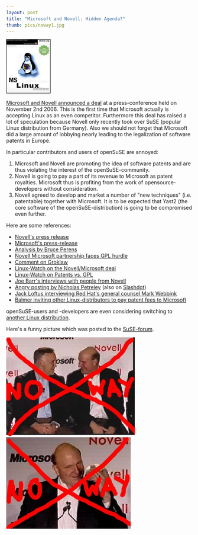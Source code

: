 ```yaml
---
layout: post
title: "Microsoft and Novell: Hidden Agenda?"
thumb: pics/noway1.jpg
---
```


![](/pics/mslinux.jpg)

[Microsoft and Novell announced a deal][Deal] at a press-conference held on November 2nd 2006. This is the first time that Microsoft actually is accepting Linux as an even competitor. Furthermore this deal has raised a lot of speculation because Novell only recently took over SuSE (popular Linux distribution from Germany). Also we should not forget that Microsoft did a large amount of lobbying nearly leading to the legalization of software patents in Europe.

In particular contributors and users of openSuSE are annoyed:

<ol>
  <li>Microsoft and Novell are promoting the idea of software patents and are thus violating the interest of the openSuSE-community.</li>
  <li>Novell is going to pay a part of its revenue to Microsoft as patent royalties. Microsoft thus is profiting from the work of opensource-developers without consideration.</li>
  <li>Novell agreed to develop and market a number of "new techniques" (i.e. patentable) together with Microsoft. It is to be expected that Yast2 (the core software of the openSuSE-distribution) is going to be compromised even further.</li>
</ol>

Here are some references:

<ul>
  <li><a href="http://www.novell.com/news/press/item.jsp?id=1196">Novell's press release</a></li>
  <li><a href="http://www.microsoft.com/presspass/press/2006/nov06/11-02MSNovellPR.mspx">Microsoft's press-release</a></li>
  <li><a href="http://technocrat.net/d/2006/11/2/9945">Analysis by Bruce Perens</a></li>
  <li><a href="http://www.vnunet.com/vnunet/news/2167966/novell-microsoft-partnership">Novell Microsoft partnership faces GPL hurdle</a></li>
  <li><a href="http://www.groklaw.net/article.php?story=20061102175508403">Comment on Groklaw</a></li>
  <li><a href="http://www.linux-watch.com/news/NS9843352777.html">Linux-Watch on the Novell/Microsoft deal</a></li>
  <li><a href="http://www.linux-watch.com/news/NS2927608517.html">Linux-Watch on Patents vs. GPL</a></li>
  <li><a href="http://www.linux.com/article.pl?sid=06/11/03/2325229">Joe Barr's interviews with people from Novell</a></li>
  <li><a href="http://www.linuxjournal.com/node/1000121">Angry posting by Nicholas Petreley</a> (also on <a href="http://linux.slashdot.org/article.pl?sid=06/11/09/149259">Slashdot</a>)</li>
  <li><a href="http://searchopensource.techtarget.com/originalContent/0,289142,sid39_gci1228357,00.html">Jack Loftus interviewing Red Hat's general counsel Mark Webbink</a></li>
  <li><a href="http://www.eweek.com/article2/0,1759,2050848,00.asp?kc=EWRSS03129TX1K0000616">Balmer inviting other Linux-distributors to pay patent fees to Microsoft</a></li>
</ul>

openSuSE-users and -developers are even considering switching to <a href="http://en.wikipedia.org/wiki/Comparison_of_Linux_distributions">another Linux distribution</a>.

Here's a funny picture which was posted to the <a href="http://www.suseforums.net/index.php?s=&showtopic=26319&view=findpost&p=140356">SuSE-forum</a>.

![](/pics/noway1.jpg)
![](/pics/noway2.jpg)

[Deal]: http://www.novell.com/news/press/item.jsp?id=1196
